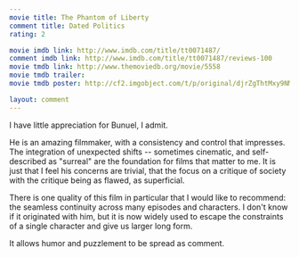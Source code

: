 ```yaml
---
movie title: The Phantom of Liberty
comment title: Dated Politics
rating: 2

movie imdb link: http://www.imdb.com/title/tt0071487/
comment imdb link: http://www.imdb.com/title/tt0071487/reviews-100
movie tmdb link: http://www.themoviedb.org/movie/5558
movie tmdb trailer: 
movie tmdb poster: http://cf2.imgobject.com/t/p/original/djrZgThtMxy9NMOcFAyoTpLMBQ9.jpg

layout: comment
---
```


I have little appreciation for Bunuel, I admit.

He is an amazing filmmaker, with a consistency and control that impresses. The integration of unexpected shifts -- sometimes cinematic, and self-described as "surreal" are the foundation for films that matter to me. It is just that I feel his concerns are trivial, that the focus on a critique of society with the critique being as flawed, as superficial.

There is one quality of this film in particular that I would like to recommend: the seamless continuity across many episodes and characters. I don't know if it originated with him, but it is now widely used to escape the constraints of a single character and give us larger long form.

It allows humor and puzzlement to be spread as comment.